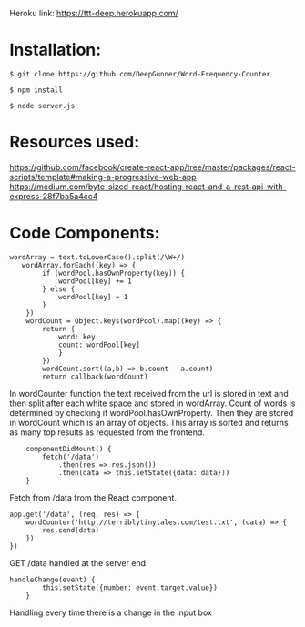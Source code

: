 Heroku link: https://ttt-deep.herokuapp.com/

# Installation:

```$ git clone https://github.com/DeepGunner/Word-Frequency-Counter```

```$ npm install```

```$ node server.js```

# Resources used:


https://github.com/facebook/create-react-app/tree/master/packages/react-scripts/template#making-a-progressive-web-app
https://medium.com/byte-sized-react/hosting-react-and-a-rest-api-with-express-28f7ba5a4cc4



# Code Components:



```
wordArray = text.toLowerCase().split(/\W+/)
   wordArray.forEach((key) => {
        if (wordPool.hasOwnProperty(key)) {
            wordPool[key] += 1
        } else {
            wordPool[key] = 1
        }
    })
    wordCount = Object.keys(wordPool).map((key) => {
        return {
            word: key,
            count: wordPool[key]
            }
        })
        wordCount.sort((a,b) => b.count - a.count)
        return callback(wordCount)
```



In wordCounter function the text received from the url is stored in text and then split after each white space
and stored in wordArray. Count of words is determined by checking if wordPool.hasOwnProperty.
Then they are stored in wordCount which is an array of objects. This array is sorted and returns as many top results
as requested from the frontend.

```
    componentDidMount() {
        fetch('/data')
            .then(res => res.json())
            .then(data => this.setState({data: data}))
    }
```



Fetch from /data from the React component.






```
app.get('/data', (req, res) => {
    wordCounter('http://terriblytinytales.com/test.txt', (data) => {
        res.send(data)
    })
})
```
GET /data handled at the server end.



```
handleChange(event) {
        this.setState({number: event.target.value})
    }
```



Handling every time there is a change in the input box




        
        
        
        

